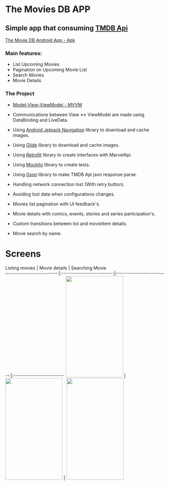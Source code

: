 # The Movies DB APP

## Simple app that consuming [TMDB Api](https://www.themoviedb.org/documentation/api)

[The Movie DB Android App - Apk](https://drive.google.com/open?id=xx)

### Main features:
- List Upcoming Movies
- Pagination on Upcoming Movie List
- Search Movies
- Movie Details

### The Project 
- [Model-View-ViewModel - MVVM](https://www.toptal.com/android/android-apps-mvvm-with-clean-architecture)

- Communications between View <-> ViewModel are made using DataBinding and LiveData. 
- Using [Android Jetpack Navigation](https://developer.android.com/jetpack) library to download and cache images.
- Using [Glide](https://github.com/bumptech/glide) library to download and cache images.
- Using [Retrofit](https://square.github.io/retrofit/) library to create interfaces with MarvelApi.
- Using [Mockito](https://github.com/mockito/mockito) library to create tests.
- Using [Gson](https://github.com/google/gson) library to make TMDB Api json response parse.
- Handling network connection lost (With retry button).
- Avoiding lost data when configurations changes.
- Movies list pagination with UI feedback\'s.
- Movie details with comics, events, stories and series participation\'s.
- Custom transitions between list and movieItem details.
- Movie search by name.

# Screens

 Listing movies             |  Movie details             | Searching Movie                    
:-------------------------:|:-------------------------:|:-------------------------:|:-------------------------
<img src="gifs/listing.gif" width="180" height="320">  |    <img src="gifs/movie_details.gif" width="180" height="320">  |    <img src="gifs/searching.gif" width="180" height="320">
